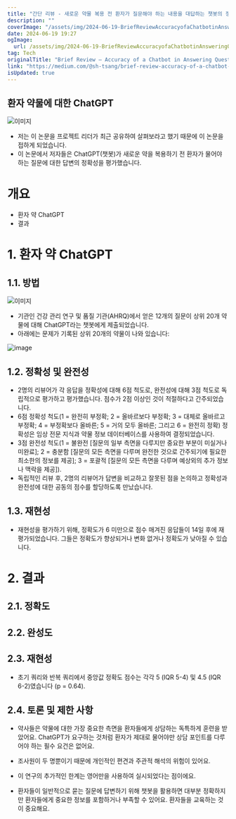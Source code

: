 ```yaml
---
title: "간단 리뷰 - 새로운 약물 복용 전 환자가 질문해야 하는 내용을 대답하는 챗봇의 정확도"
description: ""
coverImage: "/assets/img/2024-06-19-BriefReviewAccuracyofaChatbotinAnsweringQuestionsthatPatientsShouldAskBeforeTakingaNewMedication_0.png"
date: 2024-06-19 19:27
ogImage:
  url: /assets/img/2024-06-19-BriefReviewAccuracyofaChatbotinAnsweringQuestionsthatPatientsShouldAskBeforeTakingaNewMedication_0.png
tag: Tech
originalTitle: "Brief Review — Accuracy of a Chatbot in Answering Questions that Patients Should Ask Before Taking a New Medication"
link: "https://medium.com/@sh-tsang/brief-review-accuracy-of-a-chatbot-in-answering-questions-that-patients-should-ask-before-taking-a30cc0394d98"
isUpdated: true
---
```


## 환자 약물에 대한 ChatGPT

![이미지](/assets/img/2024-06-19-BriefReviewAccuracyofaChatbotinAnsweringQuestionsthatPatientsShouldAskBeforeTakingaNewMedication_0.png)

- 저는 이 논문을 프로젝트 리더가 최근 공유하여 살펴보라고 했기 때문에 이 논문을 접하게 되었습니다.
- 이 논문에서 저자들은 ChatGPT(챗봇)가 새로운 약을 복용하기 전 환자가 물어야 하는 질문에 대한 답변의 정확성을 평가했습니다.

# 개요

<!-- cozy-coder - 수평 -->

<ins class="adsbygoogle"
     style="display:block"
     data-ad-client="ca-pub-4877378276818686"
     data-ad-slot="1107185301"
     data-ad-format="auto"
     data-full-width-responsive="true"></ins>

<script>
     (adsbygoogle = window.adsbygoogle || []).push({});
</script>

- 환자 약 ChatGPT
- 결과

# 1. 환자 약 ChatGPT

## 1.1. 방법

![이미지](/assets/img/2024-06-19-BriefReviewAccuracyofaChatbotinAnsweringQuestionsthatPatientsShouldAskBeforeTakingaNewMedication_1.png)

<!-- cozy-coder - 수평 -->

<ins class="adsbygoogle"
     style="display:block"
     data-ad-client="ca-pub-4877378276818686"
     data-ad-slot="1107185301"
     data-ad-format="auto"
     data-full-width-responsive="true"></ins>

<script>
     (adsbygoogle = window.adsbygoogle || []).push({});
</script>

- 기관인 건강 관리 연구 및 품질 기관(AHRQ)에서 얻은 12개의 질문이 상위 20개 약물에 대해 ChatGPT라는 챗봇에게 제출되었습니다.
- 아래에는 문제가 기록된 상위 20개의 약물이 나와 있습니다:

![image](/assets/img/2024-06-19-BriefReviewAccuracyofaChatbotinAnsweringQuestionsthatPatientsShouldAskBeforeTakingaNewMedication_2.png)

## 1.2. 정확성 및 완전성

- 2명의 리뷰어가 각 응답을 정확성에 대해 6점 척도로, 완전성에 대해 3점 척도로 독립적으로 평가하고 평가했습니다. 점수가 2점 이상인 것이 적절하다고 간주되었습니다.
- 6점 정확성 척도(1 = 완전히 부정확; 2 = 올바르보다 부정확; 3 = 대체로 올바르고 부정확; 4 = 부정확보다 올바른; 5 = 거의 모두 올바른; 그리고 6 = 완전히 정확) 정확성은 임상 전문 지식과 약물 정보 데이터베이스를 사용하여 결정되었습니다.
- 3점 완전성 척도(1 = 불완전 [질문의 일부 측면을 다루지만 중요한 부분이 미실거나 미완료]; 2 = 충분함 [질문의 모든 측면을 다루며 완전한 것으로 간주되기에 필요한 최소한의 정보를 제공]; 3 = 포괄적 [질문의 모든 측면을 다루며 예상외의 추가 정보나 맥락을 제공]).
- 독립적인 리뷰 후, 2명의 리뷰어가 답변을 비교하고 잘못된 점을 논의하고 정확성과 완전성에 대한 공동의 점수를 할당하도록 만났습니다.

<!-- cozy-coder - 수평 -->

<ins class="adsbygoogle"
     style="display:block"
     data-ad-client="ca-pub-4877378276818686"
     data-ad-slot="1107185301"
     data-ad-format="auto"
     data-full-width-responsive="true"></ins>

<script>
     (adsbygoogle = window.adsbygoogle || []).push({});
</script>

## 1.3. 재현성

- 재현성을 평가하기 위해, 정확도가 6 미만으로 점수 매겨진 응답들이 14일 후에 재평가되었습니다. 그들은 정확도가 향상되거나 변화 없거나 정확도가 낮아질 수 있습니다.

# 2. 결과

## 2.1. 정확도

<!-- cozy-coder - 수평 -->

<ins class="adsbygoogle"
     style="display:block"
     data-ad-client="ca-pub-4877378276818686"
     data-ad-slot="1107185301"
     data-ad-format="auto"
     data-full-width-responsive="true"></ins>

<script>
     (adsbygoogle = window.adsbygoogle || []).push({});
</script>

## 2.2. 완성도

## 2.3. 재현성

- 초기 쿼리와 반복 쿼리에서 중앙값 정확도 점수는 각각 5 (IQR 5-4) 및 4.5 (IQR 6-2)였습니다 (p = 0.64).

## 2.4. 토론 및 제한 사항

<!-- cozy-coder - 수평 -->

<ins class="adsbygoogle"
     style="display:block"
     data-ad-client="ca-pub-4877378276818686"
     data-ad-slot="1107185301"
     data-ad-format="auto"
     data-full-width-responsive="true"></ins>

<script>
     (adsbygoogle = window.adsbygoogle || []).push({});
</script>

- 약사들은 약물에 대한 가장 중요한 측면을 환자들에게 상담하는 독특하게 훈련을 받았어요. ChatGPT가 요구하는 것처럼 환자가 제대로 물어야만 상담 포인트를 다루어야 하는 필수 요건은 없어요.

- 조사원이 두 명뿐이기 때문에 개인적인 편견과 주관적 해석의 위험이 있어요.
- 이 연구의 추가적인 한계는 영어만을 사용하여 실시되었다는 점이에요.
- 환자들이 일반적으로 묻는 질문에 답변하기 위해 챗봇을 활용하면 대부분 정확하지만 환자들에게 중요한 정보를 포함하거나 부족할 수 있어요. 환자들을 교육하는 것이 중요해요.
